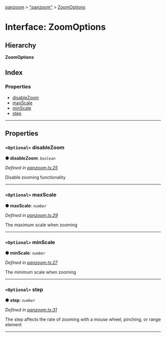 [panzoom](../README.md) > ["panzoom"](../modules/_panzoom_.md) > [ZoomOptions](../interfaces/_panzoom_.zoomoptions.md)

# Interface: ZoomOptions

## Hierarchy

**ZoomOptions**

## Index

### Properties

* [disableZoom](_panzoom_.zoomoptions.md#disablezoom)
* [maxScale](_panzoom_.zoomoptions.md#maxscale)
* [minScale](_panzoom_.zoomoptions.md#minscale)
* [step](_panzoom_.zoomoptions.md#step)

---

## Properties

<a id="disablezoom"></a>

### `<Optional>` disableZoom

**● disableZoom**: *`boolean`*

*Defined in [panzoom.ts:25](https://github.com/timmywil/panzoom/blob/c5897a6/src/panzoom.ts#L25)*

Disable zooming functionality

___
<a id="maxscale"></a>

### `<Optional>` maxScale

**● maxScale**: *`number`*

*Defined in [panzoom.ts:29](https://github.com/timmywil/panzoom/blob/c5897a6/src/panzoom.ts#L29)*

The maximum scale when zooming

___
<a id="minscale"></a>

### `<Optional>` minScale

**● minScale**: *`number`*

*Defined in [panzoom.ts:27](https://github.com/timmywil/panzoom/blob/c5897a6/src/panzoom.ts#L27)*

The minimum scale when zooming

___
<a id="step"></a>

### `<Optional>` step

**● step**: *`number`*

*Defined in [panzoom.ts:31](https://github.com/timmywil/panzoom/blob/c5897a6/src/panzoom.ts#L31)*

The step affects the rate of zooming with a mouse wheel, pinching, or range element

___

